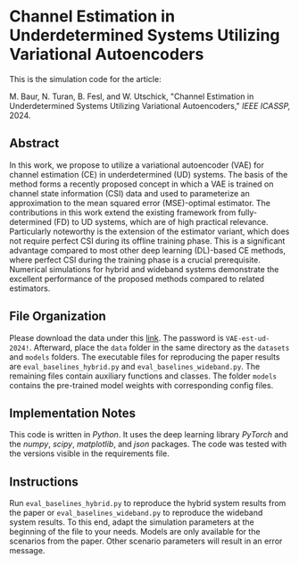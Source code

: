 # Channel Estimation in Underdetermined Systems Utilizing Variational Autoencoders

This is the simulation code for the article:

M. Baur, N. Turan, B. Fesl, and W. Utschick, "Channel Estimation in Underdetermined Systems Utilizing Variational Autoencoders," *IEEE ICASSP,* 2024.

## Abstract
In this work, we propose to utilize a variational autoencoder (VAE) for channel estimation (CE) in underdetermined (UD) systems. The basis of the method forms a recently proposed concept in which a VAE is trained on channel state information (CSI) data and used to parameterize an approximation to the mean squared error (MSE)-optimal estimator. The contributions in this work extend the existing framework from fully-determined (FD) to UD systems, which are of high practical relevance. Particularly noteworthy is the extension of the estimator variant, which does not require perfect CSI during its offline training phase. This is a significant advantage compared to most other deep learning (DL)-based CE methods, where perfect CSI during the training phase is a crucial prerequisite. Numerical simulations for hybrid and wideband systems demonstrate the excellent performance of the proposed methods compared to related estimators.

## File Organization
Please download the data under this [link](https://syncandshare.lrz.de/getlink/fiNYD29zJxA6qnt2CRHdRZ/data). The password is `VAE-est-ud-2024!`. Afterward, place the `data` folder in the same directory as the `datasets` and `models` folders.
The executable files for reproducing the paper results are `eval_baselines_hybrid.py` and `eval_baselines_wideband.py`. The remaining files contain auxiliary functions and classes. The folder `models` contains the pre-trained model weights with corresponding config files.

## Implementation Notes
This code is written in _Python_. It uses the deep learning library _PyTorch_ and the _numpy_, _scipy_, _matplotlib_, and _json_ packages. The code was tested with the versions visible in the requirements file.

## Instructions
Run `eval_baselines_hybrid.py` to reproduce the hybrid system results from the paper or `eval_baselines_wideband.py` to reproduce the wideband system results. To this end, adapt the simulation parameters at the beginning of the file to your needs. Models are only available for the scenarios from the paper. Other scenario parameters will result in an error message.
